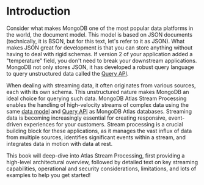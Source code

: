 # Introduction

Consider what makes MongoDB one of the most popular data platforms in the world, the document model.  This model is based on JSON documents (technically, it is BSON, but for this text, let's refer to it as JSON).  What makes JSON great for development is that you can store anything without having to deal with rigid schemas.  If version 2 of your application added a "temperature" field, you don't need to break your downstream applications.  MongoDB not only stores JSON, it has developed a robust query language to query unstructured data called the [Query API](https://www.mongodb.com/docs/manual/query-api/). &#x20;

When dealing with streaming data, it often originates from various sources, each with its own schema. This unstructured nature makes MongoDB an ideal choice for querying such data. MongoDB Atlas Stream Processing enables the handling of high-velocity streams of complex data using the same [data model](https://www.mongodb.com/docs/manual/core/data-modeling-introduction/#document-structure) and  [Query API](https://www.mongodb.com/docs/manual/query-api/) as MongoDB Atlas databases. Streaming data is becoming increasingly essential for creating responsive, event-driven experiences for your customers. Stream processing is a crucial building block for these applications, as it manages the vast influx of data from multiple sources, identifies significant events within a stream, and integrates data in motion with data at rest.

This book will deep-dive into Atlas Stream Processing, first providing a high-level architectural overview, followed by detailed text on key streaming capabilities, operational and security considerations, limitations, and lots of examples to help you get started!
